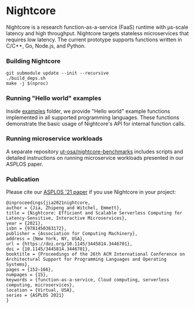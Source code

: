 Nightcore
==================================

Nightcore is a research function-as-a-service (FaaS) runtime with μs-scale latency and high throughput.
Nightcore targets stateless microservices that requires low latency.
The current prototype supports functions written in C/C++, Go, Node.js, and Python.

### Building Nightcore ###

```
git submodule update --init --recursive
./build_deps.sh
make -j $(nproc)
```

### Running "Hello world" examples ###

Inside [examples](https://github.com/ut-osa/nightcore/tree/asplos-release/examples) folder,
we provide "Hello world" example functions implemented in all supported programming languages.
These functions demonstrate the basic usage of Nightcore's API for internal function calls.

### Running microservice workloads ###

A separate repository [ut-osa/nightcore-benchmarks](https://github.com/ut-osa/nightcore-benchmarks)
includes scripts and detailed instructions on running microservice workloads presented in our ASPLOS paper.

### Publication ###

Please cite our [ASPLOS '21 paper](https://dl.acm.org/doi/abs/10.1145/3445814.3446701) if you use Nightcore in your project:

~~~
@inproceedings{jia2021nightcore,
author = {Jia, Zhipeng and Witchel, Emmett},
title = {Nightcore: Efficient and Scalable Serverless Computing for Latency-Sensitive, Interactive Microservices},
year = {2021},
isbn = {9781450383172},
publisher = {Association for Computing Machinery},
address = {New York, NY, USA},
url = {https://doi.org/10.1145/3445814.3446701},
doi = {10.1145/3445814.3446701},
booktitle = {Proceedings of the 26th ACM International Conference on Architectural Support for Programming Languages and Operating Systems},
pages = {152–166},
numpages = {15},
keywords = {function-as-a-service, Cloud computing, serverless computing, microservices},
location = {Virtual, USA},
series = {ASPLOS 2021}
}
~~~
